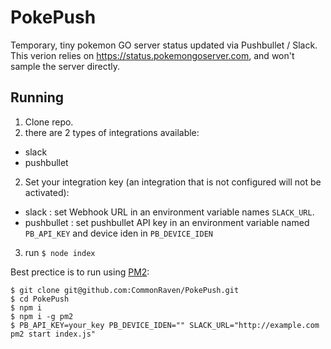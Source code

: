 # PokePush
Temporary, tiny pokemon GO server status updated via Pushbullet / Slack.
This verion relies on https://status.pokemongoserver.com, and won't sample the server directly.

## Running

1. Clone repo.
2. there are 2 types of integrations available:
  - slack
  - pushbullet
2. Set your integration key (an integration that is not configured will not be activated):
  - slack : set Webhook URL in an environment variable names `SLACK_URL`.
  - pushbullet : set pushbullet API key in an environment variable named `PB_API_KEY` and device iden  in `PB_DEVICE_IDEN`
3. run `$ node index`

Best prectice is to run using [PM2](https://www.npmjs.com/package/pm2):

```
$ git clone git@github.com:CommonRaven/PokePush.git
$ cd PokePush
$ npm i
$ npm i -g pm2
$ PB_API_KEY=your_key PB_DEVICE_IDEN="" SLACK_URL="http://example.com pm2 start index.js"
```
